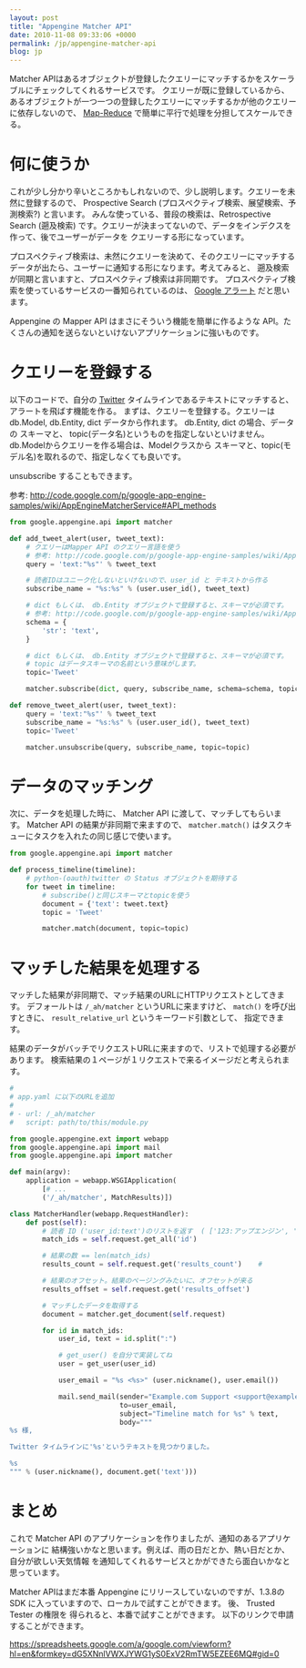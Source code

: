 ```yaml
---
layout: post
title: "Appengine Matcher API"
date: 2010-11-08 09:33:06 +0000
permalink: /jp/appengine-matcher-api
blog: jp
---
```


Matcher APIはあるオブジェクトが登録したクエリーにマッチするかをスケーラブルにチェックしてくれるサービスです。
クエリーが既に登録しているから、あるオブジェクトが一つ一つの登録したクエリーにマッチするかが他のクエリーに依存しないので、
[Map-Reduce](http://ja.wikipedia.org/wiki/MapReduce)
で簡単に平行で処理を分担してスケールできる。

# 何に使うか

これが少し分かり辛いところかもしれないので、少し説明します。クエリーを未然に登録するので、 Prospective Search
(プロスペクティブ検索、展望検索、予測検索?) と言います。
みんな使っている、普段の検索は、Retrospective Search
(遡及検索) です。クエリーが決まってないので、データをインデクスを作って、後でユーザーがデータを クエリーする形になっています。

プロスペクティブ検索は、未然にクエリーを決めて、そのクエリーにマッチするデータが出たら、ユーザーに通知する形になります。考えてみると、
遡及検索が同期と言いますと、プロスペクティブ検索は非同期です。
プロスペクティブ検索を使っているサービスの一番知られているのは、
[Google アラート](http://www.google.com/alerts?hl=ja) だと思います。

Appengine の Mapper API はまさにそういう機能を簡単に作るような
API。たくさんの通知を送らないといけないアプリケーションに強いものです。

# クエリーを登録する

以下のコードで、自分の [Twitter](http://twitter.com/)
タイムラインであるテキストにマッチすると、アラートを飛ばす機能を作る。
まずは、クエリーを登録する。クエリーは db.Model, db.Entity, dict データから作れます。 db.Entity, dict
の場合、データの スキーマと、 topic(データ名)というものを指定しないといけません。
db.Modelからクエリーを作る場合は、Modelクラスから
スキーマと、topic(モデル名)を取れるので、指定しなくても良いです。

unsubscribe することもできます。

参考:
<http://code.google.com/p/google-app-engine-samples/wiki/AppEngineMatcherService#API_methods>

``` python
from google.appengine.api import matcher

def add_tweet_alert(user, tweet_text):
    # クエリーはMapper API のクエリー言語を使う
    # 参考: http://code.google.com/p/google-app-engine-samples/wiki/AppEngineMatcherService#Query_Language
    query = 'text:"%s"' % tweet_text

    # 読者IDはユニーク化しないといけないので、user_id と テキストから作る
    subscribe_name = "%s:%s" % (user.user_id(), tweet_text)

    # dict もしくは、 db.Entity オブジェクトで登録すると、スキーマが必須です。
    # 参考: http://code.google.com/p/google-app-engine-samples/wiki/AppEngineMatcherService#Document_Schema
    schema = {
        'str': 'text',
    }

    # dict もしくは、 db.Entity オブジェクトで登録すると、スキーマが必須です。
    # topic はデータスキーマの名前という意味がします。
    topic='Tweet' 

    matcher.subscribe(dict, query, subscribe_name, schema=schema, topic=topic)

def remove_tweet_alert(user, tweet_text):
    query = 'text:"%s"' % tweet_text
    subscribe_name = "%s:%s" % (user.user_id(), tweet_text)
    topic='Tweet' 

    matcher.unsubscribe(query, subscribe_name, topic=topic)
```

# データのマッチング

次に、データを処理した時に、 Matcher API に渡して、マッチしてもらいます。 Matcher API の結果が非同期で来ますので、
`matcher.match()` はタスクキューにタスクを入れたの同じ感じで使います。

``` python
from google.appengine.api import matcher

def process_timeline(timeline):
    # python-(oauth)twitter の Status オブジェクトを期待する
    for tweet in timeline:
        # subscribe()と同じスキーマとtopicを使う
        document = {'text': tweet.text}
        topic = 'Tweet'

        matcher.match(document, topic=topic)
```

# マッチした結果を処理する

マッチした結果が非同期で、マッチ結果のURLにHTTPリクエストとしてきます。 デフォールトは `/_ah/matcher`
というURLに来ますけど、 `match()` を呼び出すときに、 `result_relative_url`
というキーワード引数として、 指定できます。

結果のデータがバッチでリクエストURLに来ますので、リストで処理する必要があります。
検索結果の１ページが１リクエストで来るイメージだと考えられます。

``` python
#
# app.yaml に以下のURLを追加
# 
# - url: /_ah/matcher
#   script: path/to/this/module.py

from google.appengine.ext import webapp
from google.appengine.api import mail
from google.appengine.api import matcher

def main(argv):
    application = webapp.WSGIApplication(
        [# ...
        ('/_ah/matcher', MatchResults)])

class MatcherHandler(webapp.RequestHandler):
    def post(self):
        # 読者 ID ('user_id:text')のリストを返す  ( ['123:アップエンジン', '124:経済', ...] )
        match_ids = self.request.get_all('id')

        # 結果の数 == len(match_ids)
        results_count = self.request.get('results_count')    # 

        # 結果のオフセット。結果のページングみたいに、オフセットが来る 
        results_offset = self.request.get('results_offset')

        # マッチしたデータを取得する
        document = matcher.get_document(self.request) 

        for id in match_ids:
            user_id, text = id.split(":")

            # get_user() を自分で実装してね
            user = get_user(user_id)

            user_email = "%s <%s>" (user.nickname(), user.email())

            mail.send_mail(sender="Example.com Support <support@example.com>",
                           to=user_email,
                           subject="Timeline match for %s" % text,
                           body="""
%s 様,

Twitter タイムラインに'%s'というテキストを見つかりました。

%s
""" % (user.nickname(), document.get('text')))
```

# まとめ

これで Matcher API のアプリケーションを作りましたが、通知のあるアプリケーションに
結構強いかなと思います。例えば、雨の日だとか、熱い日だとか、自分が欲しい天気情報
を通知してくれるサービスとかができたら面白いかなと思っています。

Matcher APIはまだ本番 Appengine にリリースしていないのですが、1.3.8の SDK
に入っていますので、ローカルで試すことができます。 後、
Trusted Tester の権限を 得られると、本番で試すことができます。 以下のリンクで申請することができます。

<https://spreadsheets.google.com/a/google.com/viewform?hl=en&formkey=dG5XNnlVWXJYWG1yS0ExV2RmTW5EZEE6MQ#gid=0>
